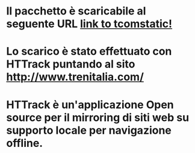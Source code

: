# Il pacchetto è scaricabile al seguente URL [link to tcomstatic!](https://github.com/conduzione/TcomStatic/archive/master.zip)

# Lo scarico è stato effettuato con HTTrack puntando al sito http://www.trenitalia.com/ 

# HTTrack è un'applicazione Open source per il mirroring di siti web su supporto locale per navigazione offline.
